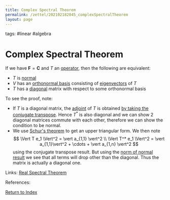 ```yaml
---
title: Complex Spectral Theorem
permalink: /zettel/202102182045_complexSpectralTheorem
layout: page
---
```

tags: #linear #algebra

# Complex Spectral Theorem

If we have $\mathbf{F} = \mathbf{C}$ and $T$ an [operator](202102082104_operatorDefinition), then the following are equivalent:
- $T$ is [normal](202102162200_normalOperatorDefinition)
- $V$ has an [orthonormal basis](202102142105_orthonormalBasisDefinition) consisting of [eigenvectors](202102120943_eigenvectorDefinition) of $T$
- $T$ has a [diagonal](202102141025_diagonalMatrix) matrix with respect to some orthonormal basis

To see the proof, note:
- If $T$ is a diagonal matrix, the [adjoint](202102161843_adjointDefinition) of $T$ is obtained [by taking the conjugate transpose](202102162035_conjugateTransposeDefinition). 
  Hence $T^*$ is also diagonal and we can show 2 diagonal matrices commute with each other, therefore we can show the condition to be normal.
- We use [Schur's theorem](202102151048_schursTheoremUpperTriangularOrthonormal) to get an upper triangular form. We then note
$$
\Vert T e_1 \Vert^2 = \vert a_{1,1} \vert^2 \\
\Vert T^* e_1 \Vert^2 = \vert a_{1,1}\vert^2 + \cdots + \vert a_{1,n} \vert^2
$$
  using the conjugate transpose result. But using the [norm of normal result](202102162206_normalNormAdjoint) we see that 
  all terms will drop other than the diagonal. Thus the matrix is actually a diagonal one.

Links: [Real Spectral Theorem](202102191218_realSpectralTheorem)

References: 

[Return to Index](index)